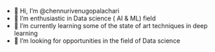 - 👋 Hi, I’m @chennurivenugopalachari
- 👀 I’m enthusiastic in Data science ( AI & ML) field
- 🌱 I’m currently learning some of the state of art techniques in deep learning
- 💞️ I’m looking for opportunities in the field of Data science

<!---
chennurivenugopalachari/chennurivenugopalachari is a ✨ special ✨ repository because its `README.md` (this file) appears on your GitHub profile.
You can click the Preview link to take a look at your changes.
--->
